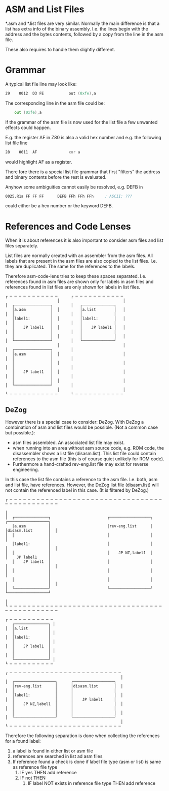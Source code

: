 # ASM and List Files

*.asm and *.list files are very similar.
Normally the main difference is that a list has extra info of the binary assembly.
I.e. the lines begin with the address and the bytes contents, followed by a copy from the line in the asm file.

These also requires to handle them slightly different.


# Grammar

A typical list file line may look like:

~~~asm
29    0012  D3 FE       	out (0xfe),a
~~~

The corresponding line in the asm file could be:
~~~asm
   	out (0xfe),a
~~~

If the grammar of the asm file is now used for the list file a few unwanted effects could happen.

E.g. the register AF in Z80 is also a valid hex number and e.g. the following list file line
~~~asm
28    0011  AF          	xor a
~~~

would highlight AF as a register.

There fore there is a special list file grammar that first "filters" the address and binary contents before the rest is evaluated.

Anyhow some ambiguities cannot easily be resolved, e.g. DEFB in
~~~asm
0025.R1a FF FF FF      DEFB FFh FFh FFh 	; ASCII: ???
~~~

could either be a hex number or the keyword DEFB.


# References and Code Lenses

When it is about references it is also important to consider asm files and list files separately.

List files are normally created with an assembler from the asm files.
All labels that are present in the asm files are also copied to the list files.
I.e. they are duplicated.
The same for the references to the labels.

Therefore asm-code-lens tries to keep these spaces separated.
I.e. references found in asm files are shown only for labels in asm files and references found in list files are only shown for labels in list files.

~~~
┌ ─ ─ ─ ─ ─ ─ ─ ─ ─ ─ ─      ┌ ─ ─ ─ ─ ─ ─ ─ ─ ─ ─ ─
                       │                            │
│  ┌────────────────┐        │   ┌──────────────┐
   │a.asm           │  │         │a.list        │   │
│  │                │        │   │              │
   │label1:         │  │         │label1:       │   │
│  │                │        │   │              │
   │    JP label1   │  │         │    JP label1 │   │
│  │                │        │   │              │
   │                │  │         │              │   │
│  └────────────────┘        │   └──────────────┘
                       │                            │
│  ┌────────────────┐        │
   │a.asm           │  │                            │
│  │                │        │
   │                │  │                            │
│  │                │        │
   │    JP label1   │  │                            │
│  │                │        │
   │                │  │                            │
│  └────────────────┘        │
                       │                            │
└ ─ ─ ─ ─ ─ ─ ─ ─ ─ ─ ─      └ ─ ─ ─ ─ ─ ─ ─ ─ ─ ─ ─
~~~


## DeZog

However there is a special case to consider: DeZog.
With DeZog a combination of asm and list files would be possible. (Not a common case but possible.):
- asm files assembled. An associated list file may exist.
- when running into an area without asm source code, e.g. ROM code, the disassembler shows a list file (disasm.list).
This list file could contain references to the asm file (this is of course quiet unlikely for ROM code).
- Furthermore a hand-crafted rev-eng.list file may exist for reverse engineering.

In this case the list file contains a reference to the asm file. I.e. both, asm and list file, have references.
However, the DeZog list file (disasm.list) will not contain the referenced label in this case. (It is filtered by DeZog.)


~~~
┌ ─ ─ ─ ─ ─ ─ ─ ─ ─ ─ ─ ─ ─ ─ ─ ─ ─ ─ ─ ─ ─ ─ ─ ─ ─ ─ ─ ─ ─ ─ ─ ─ ─ ─ ─ ─ ─ ─ ─ ─ ─ ─ ─ ─ ─ ─
                                                                                             │
│  ┌───────────────┐                         ┌──────────────────┐      ┌──────────────────┐
   │a.asm          │                         │rev-eng.list      │      │disasm.list       │  │
│  │               │                         │                  │      │                  │
   │label1:        │                         │                  │      │                  │  │
│  │               │                         │    JP NZ,label1  │      │    JP label1     │
   │    JP label1  │                         │                  │      │                  │  │
│  │               │                         │                  │      │                  │
   │               │                         │                  │      │                  │  │
│  └───────────────┘                         └──────────────────┘      └──────────────────┘
                                                                                             │
└ ─ ─ ─ ─ ─ ─ ─ ─ ─ ─ ─ ─ ─ ─ ─ ─ ─ ─ ─ ─ ─ ─ ─ ─ ─ ─ ─ ─ ─ ─ ─ ─ ─ ─ ─ ─ ─ ─ ─ ─ ─ ─ ─ ─ ─ ─
~~~

~~~
┌ ─ ─ ─ ─ ─ ─ ─ ─ ─ ─
   ┌───────────────┐ │
│  │a.list         │
   │               │ │
│  │label1:        │
   │               │ │
│  │    JP label1  │
   │               │ │
│  │               │
   └───────────────┘ │
└ ─ ─ ─ ─ ─ ─ ─ ─ ─ ─
~~~

~~~
┌ ─ ─ ─ ─ ─ ─ ─ ─ ─ ─ ─ ─ ─ ─ ─ ─ ─ ─ ─ ─ ─ ─ ─ ─ ─
                                                   │
│  ┌──────────────────┐      ┌──────────────────┐
   │rev-eng.list      │      │disasm.list       │  │
│  │                  │      │                  │
   │label1:           │      │                  │  │
│  │                  │      │    JP label1     │
   │    JP NZ,label1  │      │                  │  │
│  │                  │      │                  │
   │                  │      │                  │  │
│  └──────────────────┘      └──────────────────┘
                                                   │
└ ─ ─ ─ ─ ─ ─ ─ ─ ─ ─ ─ ─ ─ ─ ─ ─ ─ ─ ─ ─ ─ ─ ─ ─ ─
~~~


Therefore the following separation is done when collecting the references for a found label:
1. a label is found in either list or asm file
2. references are searched in list ad asm files
3. If reference found a check is done if label file type (asm or list) is same as reference file type
	1. IF yes THEN add reference
	2. IF not THEN
		1. IF label NOT exists in reference file type THEN add reference


